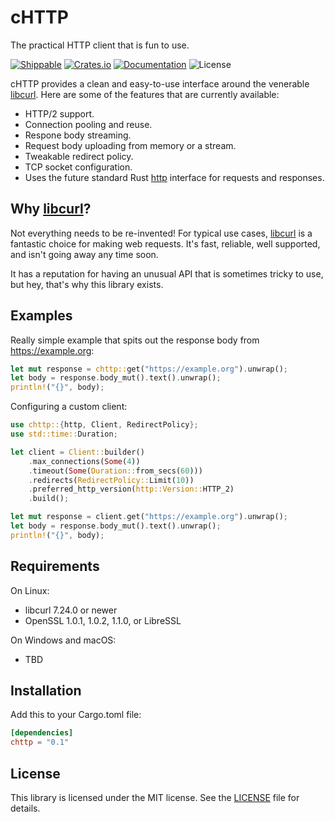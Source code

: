 # cHTTP
The practical HTTP client that is fun to use.

[![Shippable](https://img.shields.io/shippable/59f4fe44571f17060086ff61.svg)](https://app.shippable.com/github/sagebind/chttp)
[![Crates.io](https://img.shields.io/crates/v/chttp.svg)](https://crates.io/crates/chttp)
[![Documentation](https://docs.rs/chttp/badge.svg)](https://docs.rs/chttp)
![License](https://img.shields.io/badge/license-MIT-blue.svg)

cHTTP provides a clean and easy-to-use interface around the venerable [libcurl]. Here are some of the features that are currently available:

- HTTP/2 support.
- Connection pooling and reuse.
- Respone body streaming.
- Request body uploading from memory or a stream.
- Tweakable redirect policy.
- TCP socket configuration.
- Uses the future standard Rust [http] interface for requests and responses.

## Why [libcurl]?
Not everything needs to be re-invented! For typical use cases, [libcurl] is a fantastic choice for making web requests. It's fast, reliable, well supported, and isn't going away any time soon.

It has a reputation for having an unusual API that is sometimes tricky to use, but hey, that's why this library exists.

## Examples
Really simple example that spits out the response body from https://example.org:

```rust
let mut response = chttp::get("https://example.org").unwrap();
let body = response.body_mut().text().unwrap();
println!("{}", body);
```

Configuring a custom client:

```rust
use chttp::{http, Client, RedirectPolicy};
use std::time::Duration;

let client = Client::builder()
    .max_connections(Some(4))
    .timeout(Some(Duration::from_secs(60)))
    .redirects(RedirectPolicy::Limit(10))
    .preferred_http_version(http::Version::HTTP_2)
    .build();

let mut response = client.get("https://example.org").unwrap();
let body = response.body_mut().text().unwrap();
println!("{}", body);
```

## Requirements
On Linux:

- libcurl 7.24.0 or newer
- OpenSSL 1.0.1, 1.0.2, 1.1.0, or LibreSSL

On Windows and macOS:

- TBD

## Installation
Add this to your Cargo.toml file:

```toml
[dependencies]
chttp = "0.1"
```

## License
This library is licensed under the MIT license. See the [LICENSE](LICENSE) file for details.


[http]: https://github.com/hyperium/http
[libcurl]: https://curl.haxx.se/libcurl/
